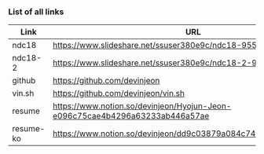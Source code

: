 ### List of all links
| Link | URL |
| - | - |
| ndc18 | https://www.slideshare.net/ssuser380e9c/ndc18-95524337 |
| ndc18-2 | https://www.slideshare.net/ssuser380e9c/ndc18-2-95522893 |
| github | https://github.com/devinjeon |
| vin.sh | https://github.com/devinjeon/vin.sh |
| resume | https://www.notion.so/devinjeon/Hyojun-Jeon-e096c75cae4b4296a63233ab446a57ae |
| resume-ko | https://www.notion.so/devinjeon/dd9c03879a084c74b5a0ae179228badb |
